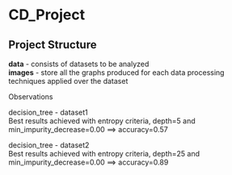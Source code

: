 # CD_Project
## Project Structure  
**data** - consists of datasets to be analyzed  
**images** - store all the graphs produced for each data processing techniques applied over the dataset

Observations

decision_tree - dataset1  
Best results achieved with entropy criteria, depth=5 and min_impurity_decrease=0.00 ==> accuracy=0.57  

decision_tree - dataset2  
Best results achieved with entropy criteria, depth=25 and min_impurity_decrease=0.00 ==> accuracy=0.89  

